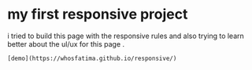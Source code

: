 # my first responsive project 

i tried to build this page with the responsive rules and also trying to learn better about the ul/ux for this page .

	[demo](https://whosfatima.github.io/responsive/)
